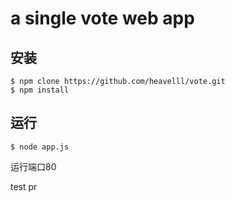 # a single vote web app

## 安装
```shell
$ npm clone https://github.com/heavelll/vote.git
$ npm install
```

## 运行
```shell
$ node app.js
```

运行端口80

test pr
